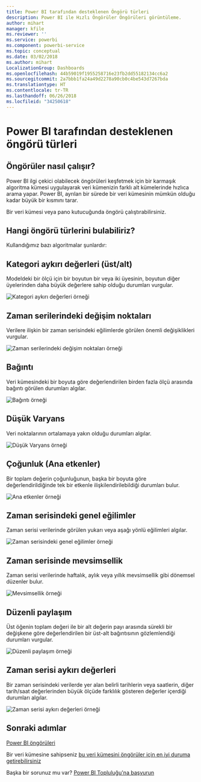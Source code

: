```yaml
---
title: Power BI tarafından desteklenen Öngörü türleri
description: Power BI ile Hızlı Öngörüler Öngörüleri görüntüleme.
author: mihart
manager: kfile
ms.reviewer: ''
ms.service: powerbi
ms.component: powerbi-service
ms.topic: conceptual
ms.date: 03/02/2018
ms.author: mihart
LocalizationGroup: Dashboards
ms.openlocfilehash: 44b59019f1955258716e23fb2dd55182134cc6a2
ms.sourcegitcommit: 2a7bbb1fa24a49d2278a90cb0c4be543d7267bda
ms.translationtype: HT
ms.contentlocale: tr-TR
ms.lasthandoff: 06/26/2018
ms.locfileid: "34250618"
---
```

# <a name="types-of-insights-supported-by-power-bi"></a>Power BI tarafından desteklenen öngörü türleri
## <a name="how-does-insights-work"></a>Öngörüler nasıl çalışır?
Power BI ilgi çekici olabilecek öngörüleri keşfetmek için bir karmaşık algoritma kümesi uygulayarak veri kümenizin farklı alt kümelerinde hızlıca arama yapar. Power BI, ayrılan bir sürede bir veri kümesinin mümkün olduğu kadar büyük bir kısmını tarar.

Bir veri kümesi veya pano kutucuğunda öngörü çalıştırabilirsiniz.   

## <a name="what-types-of-insights-can-we-find"></a>Hangi öngörü türlerini bulabiliriz?
Kullandığımız bazı algoritmalar şunlardır:

## <a name="category-outliers-topbottom"></a>Kategori aykırı değerleri (üst/alt)
Modeldeki bir ölçü için bir boyutun bir veya iki üyesinin, boyutun diğer üyelerinden daha büyük değerlere sahip olduğu durumları vurgular.  

![Kategori aykırı değerleri örneği](media/service-insight-types/pbi_auto_insight_types_category_outliers.png)

## <a name="change-points-in-a-time-series"></a>Zaman serilerindeki değişim noktaları
Verilere ilişkin bir zaman serisindeki eğilimlerde görülen önemli değişiklikleri vurgular.

![Zaman serilerindeki değişim noktaları örneği](media/service-insight-types/pbi_auto_insight_types_changepoint.png)

## <a name="correlation"></a>Bağıntı
Veri kümesindeki bir boyuta göre değerlendirilen birden fazla ölçü arasında bağıntı görülen durumları algılar.

![Bağıntı örneği](media/service-insight-types/pbi_auto_insight_types_correlation.png)

## <a name="low-variance"></a>Düşük Varyans
Veri noktalarının ortalamaya yakın olduğu durumları algılar.

![Düşük Varyans örneği](media/service-insight-types/power-bi-low-variance.png)

## <a name="majority-major-factors"></a>Çoğunluk (Ana etkenler)
Bir toplam değerin çoğunluğunun, başka bir boyuta göre değerlendirildiğinde tek bir etkenle ilişkilendirilebildiği durumları bulur.  

![Ana etkenler örneği](media/service-insight-types/pbi_auto_insight_types_majority.png)

## <a name="overall-trends-in-time-series"></a>Zaman serisindeki genel eğilimler
Zaman serisi verilerinde görülen yukarı veya aşağı yönlü eğilimleri algılar.

![Zaman serisindeki genel eğilimler örneği](media/service-insight-types/pbi_auto_insight_types_trend.png)

## <a name="seasonality-in-time-series"></a>Zaman serisinde mevsimsellik
Zaman serisi verilerinde haftalık, aylık veya yıllık mevsimsellik gibi dönemsel düzenler bulur.

![Mevsimsellik örneği](media/service-insight-types/pbi_auto_insight_types_seasonality_new.png)

## <a name="steady-share"></a>Düzenli paylaşım
Üst öğenin toplam değeri ile bir alt değerin payı arasında sürekli bir değişkene göre değerlendirilen bir üst-alt bağıntısının gözlemlendiği durumları vurgular.

![Düzenli paylaşım örneği](media/service-insight-types/pbi_auto_insight_types_steadyshare.png)

## <a name="time-series-outliers"></a>Zaman serisi aykırı değerleri
Bir zaman serisindeki verilerde yer alan belirli tarihlerin veya saatlerin, diğer tarih/saat değerlerinden büyük ölçüde farklılık gösteren değerler içerdiği durumları algılar.

![Zaman serisi aykırı değerleri örneği](media/service-insight-types/pbi_auto_insight_types_time_series_outliers.png)

## <a name="next-steps"></a>Sonraki adımlar
[Power BI öngörüleri](service-insights.md)

Bir veri kümesine sahipseniz [bu veri kümesini öngörüler için en iyi duruma getirebilirsiniz](service-insights-optimize.md)

Başka bir sorunuz mu var? [Power BI Topluluğu'na başvurun](http://community.powerbi.com/)

